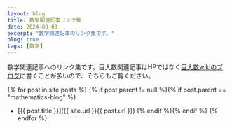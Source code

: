 ```yaml
---
layout: blog
title: 数学関連記事リンク集
date: 2024-08-03
excerpt: "数学関連記事のリンク集です。"
blog: true
tags: [数学]
---
```


数学関連記事へのリンク集です。巨大数関連記事はHPではなく[巨大数wikiのブログ](https://googology.fandom.com/wiki/User:P%E9%80%B2%E5%A4%A7%E5%A5%BD%E3%81%8Dbot/List_of_Articles)に書くことが多いので、そちらもご覧ください。

{% for post in site.posts %}
{% if post.parent != null %}{% if post.parent == "mathematics-blog" %}
- [{{ post.title }}]({{ site.url }}{{ post.url }})
{% endif %}{% endif %}
{% endfor %}
